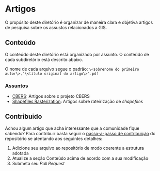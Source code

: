 # Artigos
O propósito deste diretório é organizar de maneira clara e objetiva artigos de pesquisa sobre os assustos relacionados a GIS.

## Conteúdo
O conteúdo deste diretório está organizado por assunto. O conteúdo de cada subdiretório está descrito abaixo.

O nome de cada arquivo segue o padrão: `\<sobrenome do primeiro autor\>,"\<título original do artigo\>".pdf`

### Assuntos
- [CBERS](https://github.com/randersonLemos/geoprocessamento-com-ferramentas-brasileiras/tree/main/artigos/CBERS): Artigos sobre o projeto CBERS
- [Shapefiles Rasterization](https://github.com/randersonLemos/geoprocessamento-com-ferramentas-brasileiras/tree/main/artigos/Shapefiles%20Rasterization): Artigos sobre rateirização de _shapefiles_

## Contribuido
Achou algum artigo que acha interessante que a comunidade fique sabendo? Para contribuir basta seguir o [passo-a-passo de contribuição](https://github.com/randersonLemos/geoprocessamento-com-ferramentas-brasileiras?tab=readme-ov-file#contribuindo) do repositório se atentando aos seguintes detalhes:

1. Adicione seu arquivo ao repositório de modo coerente a estrutura adotada
2. Atualize a seção Conteúdo acima de acordo com a sua modificação
3. Submeta seu _Pull Request_
